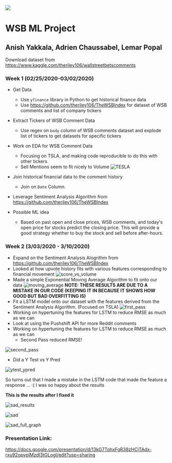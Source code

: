![](https://img.shields.io/badge/Anish-Approved-brightgreen.svg)

# WSB ML Project

## Anish Yakkala, Adrien Chaussabel, Lemar Popal

Download dataset from https://www.kaggle.com/theriley106/wallstreetbetscomments

### Week 1 (02/25/2020-03/02/2020)

- Get Data
  - Use `yfinance` library in Python to get historical finance data
  - Use https://github.com/theriley106/TheWSBIndex for dataset of WSB comments and list of company tickers
- Extract Tickers of WSB Comment Data
  - Use regex on `body` column of WSB comments dataset and explode list of tickers to get datasets for specific tickers
- Work on EDA for WSB Comment Data
  - Focusing on TSLA, and making code reproducible to do this with other tickers
  - Sell Mentions seem to fit nicely to Volume 
  ![TESLA](https://github.com/Anderson-Lab/final-project-dennis-sun/blob/master/images/TESLA_sell_volume.png)
- Join historical financial data to the comment history
  - Join on `Date` Column.
- Leverage Sentiment Analysis Algorithm from https://github.com/theriley106/TheWSBIndex

- Possible ML idea
  - Based on past open and close prices, WSB comments, and today's open price for stocks predict the closing price. This will provide a good strategy whether to buy the stock and sell before after-hours.
  
### Week 2 (3/03/2020 - 3/10/2020)

- Expand on the Sentiment Analysis Alogrithm from https://github.com/theriley106/TheWSBIndex
- Looked at how upvote history fits with various features corresponding to financial movement
![score_vs_volume](https://github.com/Anderson-Lab/final-project-dennis-sun/blob/master/images/volume_vs_score.png)
- Made a simple Exponential Moving Average Algorithm to fit onto our data
![moving_average](https://github.com/Anderson-Lab/final-project-dennis-sun/blob/master/images/Exponential_Moving_Average.png)
__NOTE: THESE RESULTS ARE DUE TO A MISTAKE IN OUR CODE (KEEPING IT IN BECAUSE IT SHOWS HOW GOOD BUT BAD OVERFITTING IS)__
- Fit a LSTM model onto our dataset with the features derived from the Sentiment Analysis Algorithm. (Focused on TSLA)
![first_pass](https://github.com/Anderson-Lab/final-project-dennis-sun/blob/master/images/first_attempt_lstm.png)
- Working on hypertuning the features for LSTM to reduce RMSE as much as we can
- Look at using the Pushshift API for more Reddit comments
- Working on hypertuning the features for LSTM to reduce RMSE as much as we can
  - Second Pass reduced RMSE!
  
![second_pass](https://github.com/Anderson-Lab/final-project-dennis-sun/blob/master/images/second_attempt_lstm.png)
- Did a Y Test vs Y Pred

![ytest_ypred](https://github.com/Anderson-Lab/final-project-dennis-sun/blob/master/images/y_vs_yhat.png)

So turns out that I made a mistake in the LSTM code that made the feature a response ... :( I was so happy about the results

__This is the results after I fixed it__

![sad_results](https://github.com/Anderson-Lab/final-project-dennis-sun/blob/master/images/sad_results.png)

![sad](https://github.com/Anderson-Lab/final-project-dennis-sun/blob/master/images/sad_y_vs_yhat.png)

![sad_full_graph](https://github.com/Anderson-Lab/final-project-dennis-sun/blob/master/images/sad_full_y_vs_yhat.png)



###  Presentation Link:

https://docs.google.com/presentation/d/13kG7TohxFgR38zHCjTAdx-rxu92opvpIMzdI3tGLogI/edit?usp=sharing
